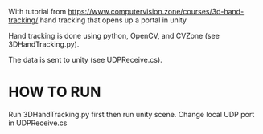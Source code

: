 With tutorial from https://www.computervision.zone/courses/3d-hand-tracking/ hand tracking that opens up a portal in unity

Hand tracking is done using python, OpenCV, and CVZone (see 3DHandTracking.py).

The data is sent to unity  (see UDPReceive.cs).

# HOW TO RUN
Run 3DHandTracking.py first then run unity scene.
Change local UDP port in UDPReceive.cs
